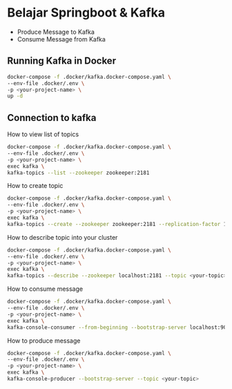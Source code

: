 # Belajar Springboot & Kafka

- Produce Message to Kafka
- Consume Message from Kafka

## Running Kafka in Docker

```bash
docker-compose -f .docker/kafka.docker-compose.yaml \
--env-file .docker/.env \
-p <your-project-name> \
up -d
```

## Connection to kafka

How to view list of topics

```bash
docker-compose -f .docker/kafka.docker-compose.yaml \
--env-file .docker/.env \
-p <your-project-name> \
exec kafka \
kafka-topics --list --zookeeper zookeeper:2181
```

How to create topic

```bash
docker-compose -f .docker/kafka.docker-compose.yaml \
--env-file .docker/.env \
-p <your-project-name> \
exec kafka \
kafka-topics --create --zookeeper zookeeper:2181 --replication-factor 1 --partition 1 --topic <your-topic>
```

How to describe topic into your cluster

```bash
docker-compose -f .docker/kafka.docker-compose.yaml \
--env-file .docker/.env \
-p <your-project-name> \
exec kafka \
kafka-topics --describe --zookeeper localhost:2181 --topic <your-topic>
```

How to consume message

```bash
docker-compose -f .docker/kafka.docker-compose.yaml \
--env-file .docker/.env \
-p <your-project-name> \
exec kafka \
kafka-console-consumer --from-beginning --bootstrap-server localhost:9092 --topic <your-topic>
```

How to produce message

```bash
docker-compose -f .docker/kafka.docker-compose.yaml \
--env-file .docker/.env \
-p <your-project-name> \
exec kafka \
kafka-console-producer --bootstrap-server --topic <your-topic>
```
